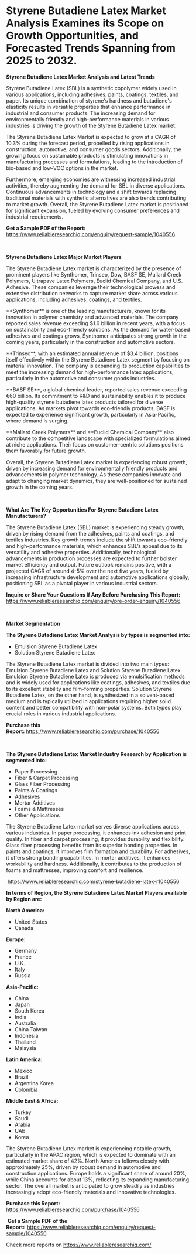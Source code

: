 <p><h1>Styrene Butadiene Latex Market Analysis Examines its Scope on Growth Opportunities, and Forecasted Trends Spanning from 2025 to 2032.</h1></p><p><strong>Styrene Butadiene Latex Market Analysis and Latest Trends</strong></p>
<p><p>Styrene Butadiene Latex (SBL) is a synthetic copolymer widely used in various applications, including adhesives, paints, coatings, textiles, and paper. Its unique combination of styrene's hardness and butadiene's elasticity results in versatile properties that enhance performance in industrial and consumer products. The increasing demand for environmentally friendly and high-performance materials in various industries is driving the growth of the Styrene Butadiene Latex market.</p><p>The Styrene Butadiene Latex Market is expected to grow at a CAGR of 10.3% during the forecast period, propelled by rising applications in construction, automotive, and consumer goods sectors. Additionally, the growing focus on sustainable products is stimulating innovations in manufacturing processes and formulations, leading to the introduction of bio-based and low-VOC options in the market.</p><p>Furthermore, emerging economies are witnessing increased industrial activities, thereby augmenting the demand for SBL in diverse applications. Continuous advancements in technology and a shift towards replacing traditional materials with synthetic alternatives are also trends contributing to market growth. Overall, the Styrene Butadiene Latex market is positioned for significant expansion, fueled by evolving consumer preferences and industrial requirements.</p></p>
<p><strong>Get a Sample PDF of the Report:&nbsp;</strong> <a href="https://www.reliableresearchiq.com/enquiry/request-sample/1040556?utm_campaign=2273&utm_medium=2&utm_source=Github&utm_content=ia&utm_term=31012025&utm_id=styrene-butadiene-latex">https://www.reliableresearchiq.com/enquiry/request-sample/1040556</a></p>
<p>&nbsp;</p>
<p><strong>Styrene Butadiene Latex Major Market Players</strong></p>
<p><p>The Styrene Butadiene Latex market is characterized by the presence of prominent players like Synthomer, Trinseo, Dow, BASF SE, Mallard Creek Polymers, Ultrapave Latex Polymers, Euclid Chemical Company, and U.S. Adhesive. These companies leverage their technological prowess and extensive distribution networks to capture market share across various applications, including adhesives, coatings, and textiles.</p><p>**Synthomer** is one of the leading manufacturers, known for its innovation in polymer chemistry and advanced materials. The company reported sales revenue exceeding $1.6 billion in recent years, with a focus on sustainability and eco-friendly solutions. As the demand for water-based adhesives and coatings grows, Synthomer anticipates strong growth in the coming years, particularly in the construction and automotive sectors.</p><p>**Trinseo**, with an estimated annual revenue of $3.4 billion, positions itself effectively within the Styrene Butadiene Latex segment by focusing on material innovation. The company is expanding its production capabilities to meet the increasing demand for high-performance latex applications, particularly in the automotive and consumer goods industries.</p><p>**BASF SE**, a global chemical leader, reported sales revenue exceeding €60 billion. Its commitment to R&D and sustainability enables it to produce high-quality styrene butadiene latex products tailored for diverse applications. As markets pivot towards eco-friendly products, BASF is expected to experience significant growth, particularly in Asia-Pacific, where demand is surging.</p><p>**Mallard Creek Polymers** and **Euclid Chemical Company** also contribute to the competitive landscape with specialized formulations aimed at niche applications. Their focus on customer-centric solutions positions them favorably for future growth.</p><p>Overall, the Styrene Butadiene Latex market is experiencing robust growth, driven by increasing demand for environmentally friendly products and advancements in polymer technology. As these companies innovate and adapt to changing market dynamics, they are well-positioned for sustained growth in the coming years.</p></p>
<p>&nbsp;</p>
<p><strong>What Are The Key Opportunities For Styrene Butadiene Latex Manufacturers?</strong></p>
<p><p>The Styrene Butadiene Latex (SBL) market is experiencing steady growth, driven by rising demand from the adhesives, paints and coatings, and textiles industries. Key growth trends include the shift towards eco-friendly and high-performance materials, which enhances SBL’s appeal due to its versatility and adhesive properties. Additionally, technological advancements in production processes are expected to further bolster market efficiency and output. Future outlook remains positive, with a projected CAGR of around 4-5% over the next five years, fueled by increasing infrastructure development and automotive applications globally, positioning SBL as a pivotal player in various industrial sectors.</p></p>
<p><strong>Inquire or Share Your Questions If Any Before Purchasing This Report:</strong> <a href="https://www.reliableresearchiq.com/enquiry/pre-order-enquiry/1040556?utm_campaign=2273&utm_medium=2&utm_source=Github&utm_content=ia&utm_term=31012025&utm_id=styrene-butadiene-latex">https://www.reliableresearchiq.com/enquiry/pre-order-enquiry/1040556</a></p>
<p>&nbsp;</p>
<p><strong>Market Segmentation</strong></p>
<p><strong>The Styrene Butadiene Latex Market Analysis by types is segmented into:</strong></p>
<p><ul><li>Emulsion Styrene Butadiene Latex</li><li>Solution Styrene Butadiene Latex</li></ul></p>
<p><p>The Styrene Butadiene Latex market is divided into two main types: Emulsion Styrene Butadiene Latex and Solution Styrene Butadiene Latex. Emulsion Styrene Butadiene Latex is produced via emulsification methods and is widely used for applications like coatings, adhesives, and textiles due to its excellent stability and film-forming properties. Solution Styrene Butadiene Latex, on the other hand, is synthesized in a solvent-based medium and is typically utilized in applications requiring higher solid content and better compatibility with non-polar systems. Both types play crucial roles in various industrial applications.</p></p>
<p><strong>Purchase this Report:&nbsp;</strong><a href="https://www.reliableresearchiq.com/purchase/1040556?utm_campaign=2273&utm_medium=2&utm_source=Github&utm_content=ia&utm_term=31012025&utm_id=styrene-butadiene-latex">https://www.reliableresearchiq.com/purchase/1040556</a></p>
<p>&nbsp;</p>
<p><strong>The Styrene Butadiene Latex Market Industry Research by Application is segmented into:</strong></p>
<p><ul><li>Paper Processing</li><li>Fiber & Carpet Processing</li><li>Glass Fiber Processing</li><li>Paints & Coatings</li><li>Adhesives</li><li>Mortar Additives</li><li>Foams & Mattresses</li><li>Other Applications</li></ul></p>
<p><p>The Styrene Butadiene Latex market serves diverse applications across various industries. In paper processing, it enhances ink adhesion and print quality. In fiber and carpet processing, it provides durability and flexibility. Glass fiber processing benefits from its superior bonding properties. In paints and coatings, it improves film formation and durability. For adhesives, it offers strong bonding capabilities. In mortar additives, it enhances workability and hardness. Additionally, it contributes to the production of foams and mattresses, improving comfort and resilience.</p></p>
<p><a href="https://www.reliableresearchiq.com/styrene-butadiene-latex-r1040556?utm_campaign=2273&utm_medium=2&utm_source=Github&utm_content=ia&utm_term=31012025&utm_id=styrene-butadiene-latex">&nbsp;https://www.reliableresearchiq.com/styrene-butadiene-latex-r1040556</a></p>
<p><strong>In terms of Region, the Styrene Butadiene Latex Market Players available by Region are:</strong></p>
<p>
    <p> <strong> North America: </strong>
        <ul>
            <li>United States</li>
            <li>Canada</li>
        </ul>
        </p> 
    <p> <strong> Europe: </strong>
        <ul>
            <li>Germany</li>
            <li>France</li>
            <li>U.K.</li>
            <li>Italy</li>
            <li>Russia</li>
        </ul>
        </p> 
    <p> <strong> Asia-Pacific: </strong>
        <ul>
            <li>China</li>
            <li>Japan</li>
            <li>South Korea</li>
            <li>India</li>
            <li>Australia</li>
            <li>China Taiwan</li>
            <li>Indonesia</li>
            <li>Thailand</li>
            <li>Malaysia</li>
        </ul>
        </p> 
    <p> <strong> Latin America: </strong>
        <ul>
            <li>Mexico</li>
            <li>Brazil</li>
            <li>Argentina Korea</li>
            <li>Colombia</li>
        </ul>
        </p> 
    <p> <strong> Middle East & Africa: </strong>
        <ul>
            <li>Turkey</li>
            <li>Saudi</li>
            <li>Arabia</li>
            <li>UAE</li>
            <li>Korea</li>
        </ul>
    </p>
    </p>
<p><p>The Styrene Butadiene Latex market is experiencing notable growth, particularly in the APAC region, which is expected to dominate with an estimated market share of 42%. North America follows closely with approximately 25%, driven by robust demand in automotive and construction applications. Europe holds a significant share of around 20%, while China accounts for about 13%, reflecting its expanding manufacturing sector. The overall market is anticipated to grow steadily as industries increasingly adopt eco-friendly materials and innovative technologies.</p></p>
<p><strong>Purchase this Report: </strong><a href="https://www.reliableresearchiq.com/purchase/1040556?utm_campaign=2273&utm_medium=2&utm_source=Github&utm_content=ia&utm_term=31012025&utm_id=styrene-butadiene-latex">https://www.reliableresearchiq.com/purchase/1040556</a></p>
<p>&nbsp;<strong>Get a Sample PDF of the Report:&nbsp;&nbsp;</strong><a href="https://www.reliableresearchiq.com/enquiry/request-sample/1040556?utm_campaign=2273&utm_medium=2&utm_source=Github&utm_content=ia&utm_term=31012025&utm_id=styrene-butadiene-latex">https://www.reliableresearchiq.com/enquiry/request-sample/1040556</a></p>
<p><strong></strong></p>
<p>Check more reports on <a href="https://www.reliableresearchiq.com/?utm_campaign=2273&utm_medium=2&utm_source=Github&utm_content=ia&utm_term=31012025&utm_id=styrene-butadiene-latex">https://www.reliableresearchiq.com/</a></p>